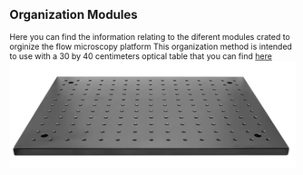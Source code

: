 ## Organization Modules 
Here you can find the information relating to the diferent modules crated to orginize the flow microscopy platform
This organization method is intended to use with a 30 by 40 centimeters optical table that you can find [here](https://es.aliexpress.com/item/1005005133684496.html?spm=a2g0o.order_list.order_list_main.145.b227194dLrgZ7B&gatewayAdapt=glo2esp)
<img src="./images/30x40 Plate.png" width="600"> 


